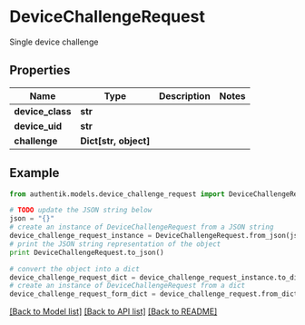 # DeviceChallengeRequest

Single device challenge

## Properties
Name | Type | Description | Notes
------------ | ------------- | ------------- | -------------
**device_class** | **str** |  | 
**device_uid** | **str** |  | 
**challenge** | **Dict[str, object]** |  | 

## Example

```python
from authentik.models.device_challenge_request import DeviceChallengeRequest

# TODO update the JSON string below
json = "{}"
# create an instance of DeviceChallengeRequest from a JSON string
device_challenge_request_instance = DeviceChallengeRequest.from_json(json)
# print the JSON string representation of the object
print DeviceChallengeRequest.to_json()

# convert the object into a dict
device_challenge_request_dict = device_challenge_request_instance.to_dict()
# create an instance of DeviceChallengeRequest from a dict
device_challenge_request_form_dict = device_challenge_request.from_dict(device_challenge_request_dict)
```
[[Back to Model list]](../README.md#documentation-for-models) [[Back to API list]](../README.md#documentation-for-api-endpoints) [[Back to README]](../README.md)


